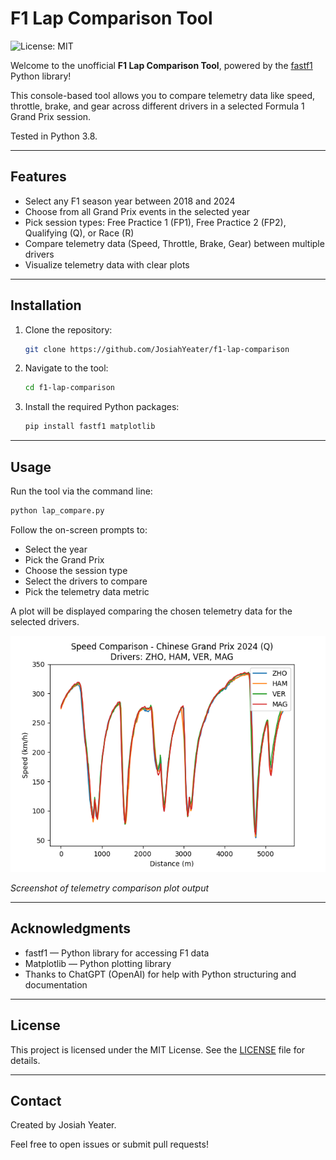 # F1 Lap Comparison Tool
![License: MIT](https://img.shields.io/badge/License-MIT-yellow.svg)

Welcome to the unofficial **F1 Lap Comparison Tool**, powered by the [fastf1](https://theoehrly.github.io/Fast-F1/) Python library!

This console-based tool allows you to compare telemetry data like speed, throttle, brake, and gear across different drivers in a selected Formula 1 Grand Prix session.

Tested in Python 3.8.

---
## Features

- Select any F1 season year between 2018 and 2024
- Choose from all Grand Prix events in the selected year
- Pick session types: Free Practice 1 (FP1), Free Practice 2 (FP2), Qualifying (Q), or Race (R)
- Compare telemetry data (Speed, Throttle, Brake, Gear) between multiple drivers
- Visualize telemetry data with clear plots

---

## Installation

1. Clone the repository:
   ```bash
   git clone https://github.com/JosiahYeater/f1-lap-comparison
   ```
2. Navigate to the tool:
    ```bash
    cd f1-lap-comparison
    ```
3. Install the required Python packages:
   ```bash
   pip install fastf1 matplotlib
   ```
---

## Usage

Run the tool via the command line:

```bash
python lap_compare.py
```
Follow the on-screen prompts to:

- Select the year
- Pick the Grand Prix
- Choose the session type
- Select the drivers to compare
- Pick the telemetry data metric

A plot will be displayed comparing the chosen telemetry data for the selected drivers.

![Screenshot of telemetry comparison plot output](example_screenshot.png)

*Screenshot of telemetry comparison plot output*

---

## Acknowledgments

- fastf1 — Python library for accessing F1 data
- Matplotlib — Python plotting library
- Thanks to ChatGPT (OpenAI) for help with Python structuring and documentation

---

## License

This project is licensed under the MIT License. See the [LICENSE](LICENSE) file for details.

---

## Contact

Created by Josiah Yeater.

Feel free to open issues or submit pull requests!